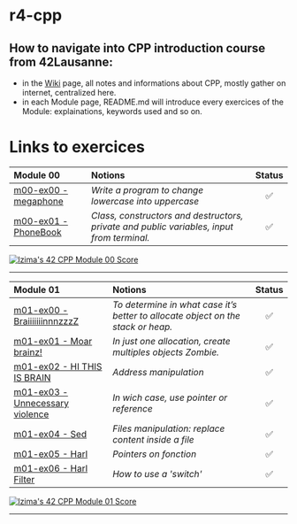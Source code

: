 # r4-cpp

## How to navigate into CPP introduction course from 42Lausanne:
* in the [Wiki](https://github.com/Elwoll/r4-cpp/wiki) page, all notes and informations about CPP, mostly gather on internet, centralized here.</br>
* in each Module page, README.md will introduce every exercices of the Module: explainations, keywords used and so on.</br>


# Links to exercices

| **Module 00** | Notions | Status |
|:--|:--|:--:|
| [m00-ex00 - megaphone](https://github.com/Elwoll/r4-cpp/tree/main/module_00/ex00) | *Write a program to change lowercase into uppercase*  | ✅ |
| [m00-ex01 - PhoneBook](https://github.com/Elwoll/r4-cpp/tree/main/module_00/ex01) | *Class, constructors and destructors, private and public variables, input from terminal.* | ✅ |

[![lzima's 42 CPP Module 00 Score](https://badge42.vercel.app/api/v2/cl1nk4f8f004009lb75fyii0c/project/2774883)](https://github.com/JaeSeoKim/badge42)

---
| **Module 01** | Notions | Status |
|:--|:--|:--:|
| [m01-ex00 - BraiiiiiiinnnzzzZ](https://github.com/Elwoll/r4-cpp/tree/main/module_01/ex00) | *To determine in what case it’s better to allocate object on the stack or heap.* | ✅ |
| [m01-ex01 - Moar brainz!](https://github.com/Elwoll/r4-cpp/tree/main/module_01/ex01) | *In just one allocation, create multiples objects Zombie.*| ✅ | 
| [m01-ex02 - HI THIS IS BRAIN](https://github.com/Elwoll/r4-cpp/tree/main/module_01/ex02) | *Address manipulation* | ✅ |
| [m01-ex03 - Unnecessary violence](https://github.com/Elwoll/r4-cpp/tree/main/module_01/ex03) | *In wich case, use pointer or reference*| ✅ |
| [m01-ex04 - Sed](https://github.com/Elwoll/r4-cpp/tree/main/module_01/ex04) | *Files manipulation: replace content inside a file* | ✅ |
| [m01-ex05 - Harl](https://github.com/Elwoll/r4-cpp/tree/main/module_01/ex05) | *Pointers on fonction* | ✅ |
| [m01-ex06 - Harl Filter](https://github.com/Elwoll/r4-cpp/tree/main/module_01/ex06) | *How to use a 'switch'* | ✅ |


[![lzima's 42 CPP Module 01 Score](https://badge42.vercel.app/api/v2/cl1nk4f8f004009lb75fyii0c/project/2900342)](https://github.com/JaeSeoKim/badge42)

---
